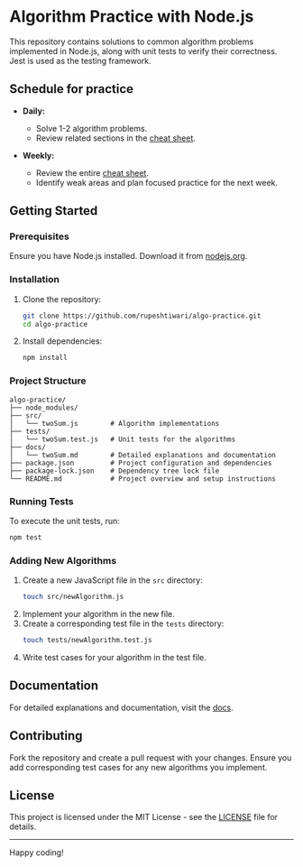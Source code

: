 
# Algorithm Practice with Node.js

This repository contains solutions to common algorithm problems implemented in Node.js, along with unit tests to verify their correctness. Jest is used as the testing framework.

## Schedule for practice

- **Daily:**

  - Solve 1-2 algorithm problems.
  - Review related sections in the [cheat sheet](./CHEAT_SHEET.md).
- **Weekly:**

  - Review the entire [cheat sheet](./CHEAT_SHEET.md).
  - Identify weak areas and plan focused practice for the next week.

## Getting Started

### Prerequisites

Ensure you have Node.js installed. Download it from [nodejs.org](https://nodejs.org/).

### Installation

1. Clone the repository:
   ```bash
   git clone https://github.com/rupeshtiwari/algo-practice.git
   cd algo-practice
   ```
2. Install dependencies:
   ```bash
   npm install
   ```

### Project Structure

```
algo-practice/
├── node_modules/
├── src/
│   └── twoSum.js        # Algorithm implementations
├── tests/
│   └── twoSum.test.js   # Unit tests for the algorithms
├── docs/
│   └── twoSum.md        # Detailed explanations and documentation
├── package.json         # Project configuration and dependencies
├── package-lock.json    # Dependency tree lock file
└── README.md            # Project overview and setup instructions
```

### Running Tests

To execute the unit tests, run:
```bash
npm test
```

### Adding New Algorithms

1. Create a new JavaScript file in the `src` directory:
   ```bash
   touch src/newAlgorithm.js
   ```
2. Implement your algorithm in the new file.
3. Create a corresponding test file in the `tests` directory:
   ```bash
   touch tests/newAlgorithm.test.js
   ```
4. Write test cases for your algorithm in the test file.

## Documentation

For detailed explanations and documentation, visit the [docs](./docs/).

## Contributing

Fork the repository and create a pull request with your changes. Ensure you add corresponding test cases for any new algorithms you implement.

## License

This project is licensed under the MIT License - see the [LICENSE](LICENSE) file for details.

---

Happy coding!
 
